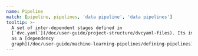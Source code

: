 ```yaml
---
name: Pipeline
match: [pipeline, pipelines, 'data pipeline', 'data pipelines']
tooltip: >-
  A set of inter-dependent stages defined in
  [`dvc.yaml`](/doc/user-guide/project-structure/dvcyaml-files). Its implemented
  as a [dependency
  graph](/doc/user-guide/machine-learning-pipelines/defining-pipelines).
---
```

